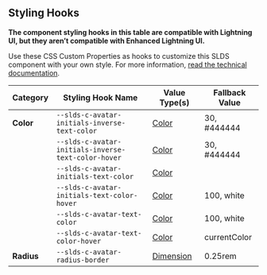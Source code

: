 ## Styling Hooks

**The component styling hooks in this table are compatible with Lightning UI, but they aren’t compatible with Enhanced Lightning UI.**

Use these CSS Custom Properties as hooks to customize this SLDS component with your own style. For more information, [read the technical documentation](https://developer.mozilla.org/en-US/docs/Web/CSS/color_value).

| Category | Styling Hook Name | Value Type(s) | Fallback Value |
| -------- | ----------------- | ------------- | -------------- |
| **Color** | `--slds-c-avatar-initials-inverse-text-color` | [Color](https://developer.mozilla.org/en-US/docs/Web/CSS/color_value) | 30, #444444 |
|  | `--slds-c-avatar-initials-inverse-text-color-hover` | [Color](https://developer.mozilla.org/en-US/docs/Web/CSS/color_value) | 30, #444444 |
|  | `--slds-c-avatar-initials-text-color` | [Color](https://developer.mozilla.org/en-US/docs/Web/CSS/color_value) |  |
|  | `--slds-c-avatar-initials-text-color-hover` | [Color](https://developer.mozilla.org/en-US/docs/Web/CSS/color_value) | 100, white |
|  | `--slds-c-avatar-text-color` | [Color](https://developer.mozilla.org/en-US/docs/Web/CSS/color_value) | 100, white |
|  | `--slds-c-avatar-text-color-hover` | [Color](https://developer.mozilla.org/en-US/docs/Web/CSS/color_value) | currentColor |
| **Radius** | `--slds-c-avatar-radius-border` | [Dimension](https://developer.mozilla.org/en-US/docs/Web/CSS/dimension) | 0.25rem |

